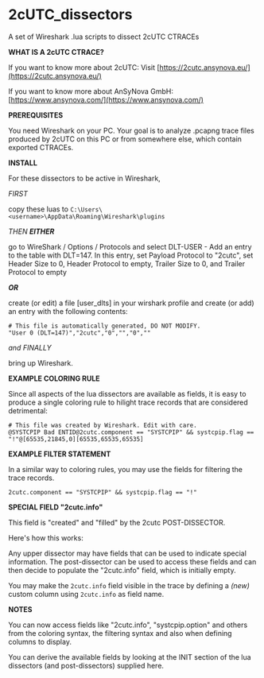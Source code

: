 # 2cUTC_dissectors

A set of Wireshark .lua scripts to dissect 2cUTC CTRACEs

**WHAT IS A 2cUTC CTRACE?**

If you want to know more about 2cUTC: Visit [https://2cutc.ansynova.eu/](https://2cutc.ansynova.eu/)

If you want to know more about AnSyNova GmbH: [https://www.ansynova.com/](https://www.ansynova.com/)

**PREREQUISITES**

You need Wireshark on your PC. Your goal is to analyze .pcapng trace files produced by 2cUTC on this PC or from somewhere else, which contain exported CTRACEs.

**INSTALL**

For these dissectors to be active in Wireshark,

_FIRST_

copy these luas to `C:\Users\<username>\AppData\Roaming\Wireshark\plugins`

_THEN **EITHER**_

go to WireShark / Options / Protocols and select DLT-USER - Add an entry to the table  with DLT=147.
In this entry, set Payload Protocol to "2cutc", set Header Size to 0, Header Protocol to empty, Trailer Size to 0, and Trailer Protocol to empty

_**OR**_

create (or edit) a file [user_dlts] in your wirshark profile and create (or add) an entry with the following contents:

```
# This file is automatically generated, DO NOT MODIFY.
"User 0 (DLT=147)","2cutc","0","","0",""
```

_and FINALLY_

bring up Wireshark.

**EXAMPLE COLORING RULE**

Since all aspects of the lua dissectors are available as fields, it is easy to produce a single coloring rule to hilight
trace records that are considered detrimental:

```
# This file was created by Wireshark. Edit with care.
@SYSTCPIP Bad ENTID@2cutc.component == "SYSTCPIP" && systcpip.flag == "!"@[65535,21845,0][65535,65535,65535]
```

**EXAMPLE FILTER STATEMENT**

In a similar way to coloring rules, you may use the fields for filtering the trace records.

```
2cutc.component == "SYSTCPIP" && systcpip.flag == "!"
```

**SPECIAL FIELD "2cutc.info"**

This field is "created" and "filled" by the 2cutc POST-DISSECTOR.

Here's how this works:

Any upper dissector may have fields that can be used to indicate special information. The post-dissector can be used to access these fields and can then decide to populate the "2cutc.info" field, which is initially empty.

You may make the `2cutc.info` field visible in the trace by defining a _(new)_ custom column using `2cutc.info` as field name.

**NOTES**

You can now access fields like "2cutc.info", "systcpip.option" and others from the coloring syntax, the filtering syntax and also when defining columns to display.

You can derive the available fields by looking at the INIT section of the lua dissectors (and post-dissectors) supplied here.
